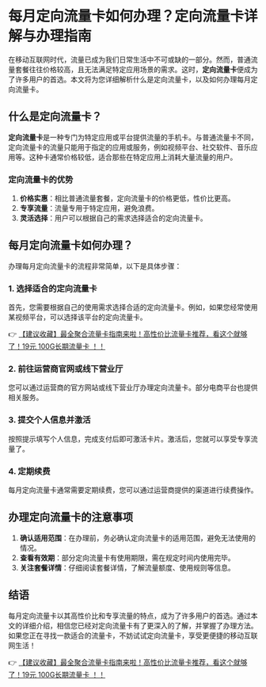 # 每月定向流量卡如何办理？定向流量卡详解与办理指南

在移动互联网时代，流量已成为我们日常生活中不可或缺的一部分。然而，普通流量套餐往往价格较高，且无法满足特定应用场景的需求。这时，**定向流量卡**便成为了许多用户的首选。本文将为您详细解析什么是定向流量卡，以及如何办理每月定向流量卡。

## 什么是定向流量卡？

**定向流量卡**是一种专门为特定应用或平台提供流量的手机卡。与普通流量卡不同，定向流量卡的流量只能用于指定的应用或服务，例如视频平台、社交软件、音乐应用等。这种卡通常价格较低，适合那些在特定应用上消耗大量流量的用户。

### 定向流量卡的优势
1. **价格实惠**：相比普通流量套餐，定向流量卡的价格更低，性价比更高。
2. **专享流量**：流量专用于特定应用，避免浪费。
3. **灵活选择**：用户可以根据自己的需求选择适合的定向流量卡。

## 每月定向流量卡如何办理？

办理每月定向流量卡的流程非常简单，以下是具体步骤：

### 1. 选择适合的定向流量卡
首先，您需要根据自己的使用需求选择合适的定向流量卡。例如，如果您经常使用某视频平台，可以选择该平台的定向流量卡。

👉 [【建议收藏】最全聚合流量卡指南来啦！高性价比流量卡推荐，看这个就够了！19元 100G长期流量卡 ！！](https://bit.ly/Liuliangka)

### 2. 前往运营商官网或线下营业厅
您可以通过运营商的官方网站或线下营业厅办理定向流量卡。部分电商平台也提供相关服务。

### 3. 提交个人信息并激活
按照提示填写个人信息，完成支付后即可激活卡片。激活后，您就可以享受专享流量了。

### 4. 定期续费
每月定向流量卡通常需要定期续费，您可以通过运营商提供的渠道进行续费操作。

## 办理定向流量卡的注意事项

1. **确认适用范围**：在办理前，务必确认定向流量卡的适用范围，避免无法使用的情况。
2. **查看有效期**：部分定向流量卡有使用期限，需在规定时间内使用完毕。
3. **关注套餐详情**：仔细阅读套餐详情，了解流量额度、使用规则等信息。

## 结语

每月定向流量卡以其高性价比和专享流量的特点，成为了许多用户的首选。通过本文的详细介绍，相信您已经对定向流量卡有了更深入的了解，并掌握了办理方法。如果您正在寻找一款适合的流量卡，不妨试试定向流量卡，享受更便捷的移动互联网生活！

👉 [【建议收藏】最全聚合流量卡指南来啦！高性价比流量卡推荐，看这个就够了！19元 100G长期流量卡 ！！](https://bit.ly/Liuliangka)